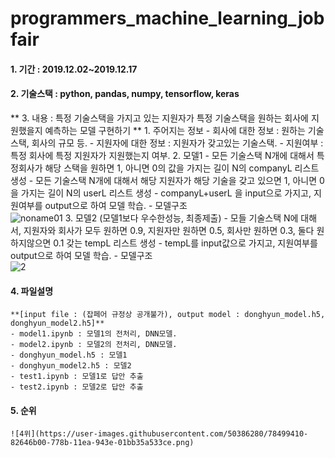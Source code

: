 # programmers_machine_learning_jobfair

#### 1. 기간 : 2019.12.02~2019.12.17  

#### 2. 기술스택 : python, pandas, numpy, tensorflow, keras  

** 3. 내용 : 특정 기술스택을 가지고 있는 지원자가 특정 기술스택을 원하는 회사에 지원했을지 예측하는 모델 구현하기  **
    1. 주어지는 정보
        - 회사에 대한 정보 : 원하는 기술스택, 회사의 규모 등.
        - 지원자에 대한 정보 : 지원자가 갖고있는 기술스택.
        - 지원여부 : 특정 회사에 특정 지원자가 지원했는지 여부.
    2. 모델1
        - 모든 기술스택 N개에 대해서 특정회사가 해당 스택을 원하면 1, 아니면 0의 값을 가지는 길이 N의 companyL 리스트 생성
        - 모든 기술스택 N개에 대해서 해당 지원자가 해당 기술을 갖고 있으면 1, 아니면 0을 가지는 길이 N의 userL 리스트 생성
        - companyL+userL 을 input으로 가지고, 지원여부를 output으로 하여 모델 학습.
        - 모델구조  
        ![noname01](https://user-images.githubusercontent.com/50386280/78499120-c8203400-7789-11ea-85ae-ffadcedc9180.png)
    3. 모델2 (모델1보다 우수한성능, 최종제출)
        - 모들 기술스택 N에 대해서, 지원자와 회사가 모두 원하면 0.9, 지원자만 원하면 0.5, 회사만 원하면 0.3, 둘다 원하지않으면 0.1 갖는 tempL 리스트 생성
        - tempL를 input값으로 가지고, 지원여부를 output으로 하여 모델 학습.
        - 모델구조  
        ![2](https://user-images.githubusercontent.com/50386280/78499209-4977c680-778a-11ea-8b98-02833449d80f.png)

#### 4. 파일설명
    **[input file : (잡페어 규정상 공개불가), output model : donghyun_model.h5, donghyun_model2.h5]**
    - model1.ipynb : 모델1의 전처리, DNN모델.
    - model2.ipynb : 모델2의 전처리, DNN모델.
    - donghyun_model.h5 : 모델1
    - donghyun_model2.h5 : 모델2
    - test1.ipynb : 모델1로 답안 추출
    - test2.ipynb : 모델2로 답안 추출
    
#### 5. 순위  
    ![4위](https://user-images.githubusercontent.com/50386280/78499410-82646b00-778b-11ea-943e-01bb35a533ce.png)


    
